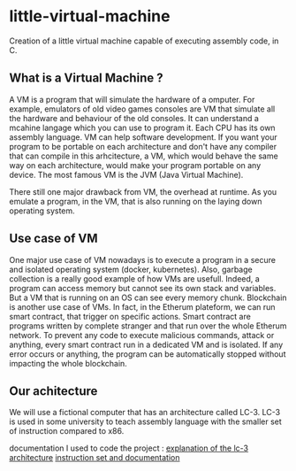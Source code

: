 # little-virtual-machine
Creation of a little virtual machine capable of executing assembly code, in C.

## What is a Virtual Machine ?
A VM is a program that will simulate the hardware of a omputer.
For example, emulators of old video games consoles are VM that simulate all the hardware and behaviour of the old consoles.
It can understand a mcahine langage which you can use to program it.
Each CPU has its own assembly language. VM can help software development. If you want your program to be portable on each architecture and don't have any compiler that can compile in this arhcitecture, a VM, which would behave the same way on each architecture, would make your program portable on any device.
The most famous VM is the JVM (Java Virtual Machine).

There still one major drawback from VM, the overhead at runtime. As you emulate a program, in the VM, that is also running on the laying down operating system.

## Use case of VM
One major use case of VM nowadays is to execute a program in a secure and isolated operating system (docker, kubernetes).
Also, garbage collection is a really good example of how VMs are usefull. Indeed, a program can access memory but cannot see its own stack and variables. But a VM that is running on an OS can see every memory chunk.
 Blockchain is another use case of VMs. In fact, in the Etherum plateform, we can run smart contract, that trigger on specific actions. Smart contract are programs written by complete stranger and that run over the whole Etherum network. To prevent any code to execute malicious commands, attack or anything, every smart contract run in a dedicated VM and is isolated. If any error occurs or anything, the program can be automatically stopped without impacting the whole blockchain.
 
 ## Our achitecture
 We will use a fictional computer that has an architecture called LC-3. LC-3 is used in some university to teach assembly language with the smaller set of instruction compared to x86.
 
documentation I used to code the project :
[explanation of the lc-3 architecture](http://www.cs.binghamton.edu/~tbarten1/CS120_Summer_2015/ClassNotes/L10-LC3_Intro.pdf)
[instruction set and documentation](https://www.jmeiners.com/lc3-vm/supplies/lc3-isa.pdf)
